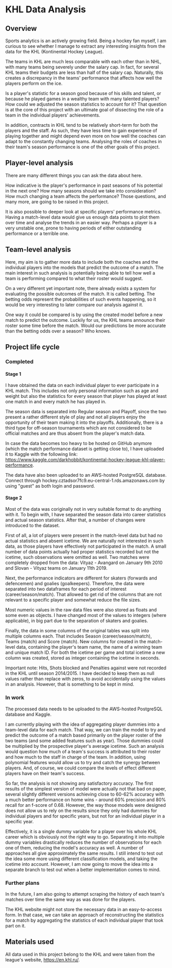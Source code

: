 # KHL Data Analysis
## Overview
Sports analytics is an actively growing field. Being a hockey fan myself, I am curious to see whether I manage to extract any interesting insights from the data for the KHL (Kontinental Hockey League).

The teams in KHL are much less comparable with each other than in NHL, with many teams being severely under the salary cap. In fact, for several KHL teams their budgets are less than half of the salary cap. Naturally, this creates a discrepancy in the teams' performance that affects how well the players perform on the ice.

Is a player's statistic for a season good because of his skills and talent, or because he played games in a wealthy team with many talented players? How could we adjusted the season statistics to account for it? That question is at the core of this project with an ultimate goal of dissecting the role of a team in the individual players' achievements.

In addition, contracts in KHL tend to be relatively short-term for both the players and the staff. As such, they have less time to gain experience of playing together and might depend even more on how well the coaches can adapt to the constantly changing teams. Analysing the roles of coaches in their team's season performance is one of the other goals of this project.

## Player-level analysis
There are many different things you can ask the data about here.

How indicative is the player's performance in past seasons of his potential in the next one? How many seasons should we take into consideration? How much changing a team affects the performance? Those questions, and many more, are going to be raised in this project.

It is also possible to deeper look at specific players' performance metrics. Having a match-level data would give us enough data points to plot them over time and analyse the trends in an easier way. Perhaps a player is a very unstable one, prone to having periods of either outstanding performance or a terrible one.

## Team-level analysis
Here, my aim is to gather more data to include both the coaches and the individual players into the models that predict the outcome of a match. The main interest in such analysis is potentially being able to tell how well a team is performing compared to what their roster would suggest.

On a very different yet important note, there already exists a system for evaluating the possible  outcomes of the match. It is called betting. The betting odds represent the probabilities of such events happening, so it would be very interesting to later compare our analysis against it.

One way it could be compared is by using the created model before a new match to predict the outcome. Luckily for us, the KHL teams announce their roster some time before the match. Would our predictions be more accurate than the betting odds over a season? Who knows.

## Project life cycle
### Completed
#### Stage 1
I have obtained the data on each individual player to ever participate in a KHL match. This includes not only personal information such as age and weight but also the statistics for every season that player has played at least one match in and every match he has played in.

The season data is separated into Regular season and Playoff, since the two present a rather different style of play and not all players enjoy the opportunity of their team making it into the playoffs. Additionally, there is a third type for off-season tournaments which are not considered to be official matches and are thus absent from the player's match data.

In case the data becomes too heavy to be hosted on GitHub anymore (which the match performance dataset is getting close to), I have uploaded it to Kaggle with the following link: https://www.kaggle.com/darkhobbit/kontinental-hockey-league-khl-player-performance.

The data have also been uploaded to an AWS-hosted PostgreSQL database. Connect through hockey.cztadsor7fc9.eu-central-1.rds.amazonaws.com by using "guest" as both login and password.

#### Stage 2
Most of the data was coriginally not in very suitable format to do anything with it. To begin with, I have separated the season data into career statistics and actual season statistics. After that, a number of changes were introduced to the dataset.

First of all, a lot of players were present in the match-level data but had no actual statistics and absent icetime. We are naturally not interested in such data, as those players have effectively not participated in the match. A small number of data points actually had proper statistics recorded but not the icetime, such observations were omitted as well. Two matches were completely dropped from the data: Vityaz - Avangard on January 9th 2010 and Slovan - Vityaz teams on January 11th 2019.

Next, the performance indicators are different for skaters (forwards and defencemen) and goalies (goalkeepers). Therefore, the data were separated into two dataframes for each period of interest (career/season/match). That allowed to get rid of the columns that are not relevant to a specific player and somewhat reduce the file sizes.  

Most numeric values in the raw data files were also stored as floats and some even as objects. I have changed most of the values to integers (where applicable), in big part due to the separation of skaters and goalies. 

Finally, the data in some columns of the original tables was split into multiple columns each. That includes Season (career/season/match), Teams (match) and Score (match). New columns for created in the match-level data, containing the player's team name, the name of a winning team and unique match ID. For both the icetime per game and total icetime a new column was created, stored as integer containing the icetime in seconds.

Important note: Hits, Shots blocked and Penalties against were not recorded in the KHL until season 2014/2015. I have decided to keep them as null values rather than replace with zeros, to avoid accidentally using the values in an analysis. However, that is something to be kept in mind.

### In work
The processed data needs to be uploaded to the AWS-hosted PostgreSQL database and Kaggle. 

I am currently playing with the idea of aggregating player dummies into a team-level data for each match. That way, we can train the model to try and predict the outcome of a match based primarily on the player roster of the two teams (and some added features such as year). Those dummies could be multiplied by the prospective player's average icetime. Such an analysis would question how much of a team's success is attributed to their roster and how much to the staff in charge of the team. In addition, using polynomial features would allow us to try and catch the synergy between players. And, of course, we could compare the levels of effect different players have on their team's success.

So far, the analysis is not showing any satisfactory accuracy. The first results of the simplest version of model were actually not that bad on paper, several slightly different versions achieving close to 60-62% accuracy with a much better performance on home wins - around 60% precision and 80% recall for an f-score of 0.68. However, the way those models were designed does not allow us to rely on the results since they only had dummies for individual players and for specific years, but not for an individual player in a specific year.

Effectively, it is a single dummy variable for a player over his whole KHL career which is obviously not the right way to go. Separating it into multiple dummy variables drastically reduces the number of observations for each one of them, reducing the model's accuracy as well. A number of approaches all give approximately the same results. I still intend to test out the idea some more using different classification models, and taking the icetime into account. However, I am now going to move the idea into a separate branch to test out when a better implementation comes to mind. 

### Further plans
In the future, I am also going to attempt scraping the history of each team's matches over time the same way as was done for the players.

The KHL website might not store the necessary data in an easy-to-access form. In that case, we can take an approach of reconstructing the statistics for a match by aggregating the statistics of each individual player that took part on it.

## Materials used
All data used in this project belong to the KHL and were taken from the league's website, https://en.khl.ru/.